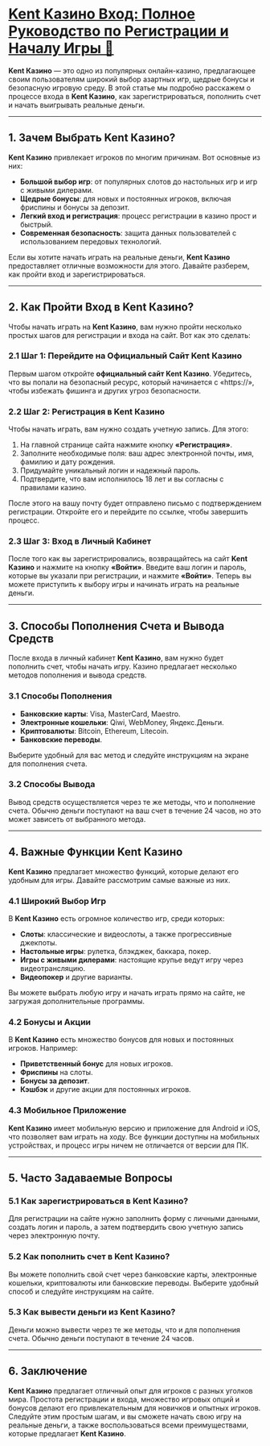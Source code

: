 # [Kent Казино Вход: Полное Руководство по Регистрации и Началу Игры 🎰](https://brandplay.link/XRH1g6Vb)

**Kent Казино** — это одно из популярных онлайн-казино, предлагающее своим пользователям широкий выбор азартных игр, щедрые бонусы и безопасную игровую среду. В этой статье мы подробно расскажем о процессе входа в **Kent Казино**, как зарегистрироваться, пополнить счет и начать выигрывать реальные деньги.

***

## 1. Зачем Выбрать Kent Казино?

**Kent Казино** привлекает игроков по многим причинам. Вот основные из них:

* **Большой выбор игр**: от популярных слотов до настольных игр и игр с живыми дилерами.
* **Щедрые бонусы**: для новых и постоянных игроков, включая фриспины и бонусы за депозит.
* **Легкий вход и регистрация**: процесс регистрации в казино прост и быстрый.
* **Современная безопасность**: защита данных пользователей с использованием передовых технологий.

Если вы хотите начать играть на реальные деньги, **Kent Казино** предоставляет отличные возможности для этого. Давайте разберем, как пройти вход и зарегистрироваться.

***

## 2. Как Пройти Вход в Kent Казино?

Чтобы начать играть на **Kent Казино**, вам нужно пройти несколько простых шагов для регистрации и входа на сайт. Вот как это сделать:

### 2.1 Шаг 1: Перейдите на Официальный Сайт Kent Казино

Первым шагом откройте **официальный сайт Kent Казино**. Убедитесь, что вы попали на безопасный ресурс, который начинается с «https://», чтобы избежать фишинга и других угроз безопасности.

### 2.2 Шаг 2: Регистрация в Kent Казино

Чтобы начать играть, вам нужно создать учетную запись. Для этого:

1. На главной странице сайта нажмите кнопку **«Регистрация»**.
2. Заполните необходимые поля: ваш адрес электронной почты, имя, фамилию и дату рождения.
3. Придумайте уникальный логин и надежный пароль.
4. Подтвердите, что вам исполнилось 18 лет и вы согласны с правилами казино.

После этого на вашу почту будет отправлено письмо с подтверждением регистрации. Откройте его и перейдите по ссылке, чтобы завершить процесс.

### 2.3 Шаг 3: Вход в Личный Кабинет

После того как вы зарегистрировались, возвращайтесь на сайт **Kent Казино** и нажмите на кнопку **«Войти»**. Введите ваш логин и пароль, которые вы указали при регистрации, и нажмите **«Войти»**. Теперь вы можете приступить к выбору игры и начинать играть на реальные деньги.

***

## 3. Способы Пополнения Счета и Вывода Средств

После входа в личный кабинет **Kent Казино**, вам нужно будет пополнить счет, чтобы начать игру. Казино предлагает несколько методов пополнения и вывода средств.

### 3.1 Способы Пополнения

* **Банковские карты**: Visa, MasterCard, Maestro.
* **Электронные кошельки**: Qiwi, WebMoney, Яндекс.Деньги.
* **Криптовалюты**: Bitcoin, Ethereum, Litecoin.
* **Банковские переводы**.

Выберите удобный для вас метод и следуйте инструкциям на экране для пополнения счета.

### 3.2 Способы Вывода

Вывод средств осуществляется через те же методы, что и пополнение счета. Обычно деньги поступают на ваш счет в течение 24 часов, но это может зависеть от выбранного метода.

***

## 4. Важные Функции Kent Казино

**Kent Казино** предлагает множество функций, которые делают его удобным для игры. Давайте рассмотрим самые важные из них.

### 4.1 Широкий Выбор Игр

В **Kent Казино** есть огромное количество игр, среди которых:

* **Слоты**: классические и видеослоты, а также прогрессивные джекпоты.
* **Настольные игры**: рулетка, блэкджек, баккара, покер.
* **Игры с живыми дилерами**: настоящие крупье ведут игру через видеотрансляцию.
* **Видеопокер** и другие варианты.

Вы можете выбрать любую игру и начать играть прямо на сайте, не загружая дополнительные программы.

### 4.2 Бонусы и Акции

В **Kent Казино** есть множество бонусов для новых и постоянных игроков. Например:

* **Приветственный бонус** для новых игроков.
* **Фриспины** на слоты.
* **Бонусы за депозит**.
* **Кэшбэк** и другие акции для постоянных игроков.

### 4.3 Мобильное Приложение

**Kent Казино** имеет мобильную версию и приложение для Android и iOS, что позволяет вам играть на ходу. Все функции доступны на мобильных устройствах, и процесс игры ничем не отличается от версии для ПК.

***

## 5. Часто Задаваемые Вопросы

### 5.1 Как зарегистрироваться в Kent Казино?

Для регистрации на сайте нужно заполнить форму с личными данными, создать логин и пароль, а затем подтвердить свою учетную запись через электронную почту.

### 5.2 Как пополнить счет в Kent Казино?

Вы можете пополнить свой счет через банковские карты, электронные кошельки, криптовалюты или банковские переводы. Выберите удобный способ и следуйте инструкциям на сайте.

### 5.3 Как вывести деньги из Kent Казино?

Деньги можно вывести через те же методы, что и для пополнения счета. Обычно деньги поступают в течение 24 часов.

***

## 6. Заключение

**Kent Казино** предлагает отличный опыт для игроков с разных уголков мира. Простота регистрации и входа, множество игровых опций и бонусов делают его привлекательным для новичков и опытных игроков. Следуйте этим простым шагам, и вы сможете начать свою игру на реальные деньги, а также воспользоваться всеми преимуществами, которые предлагает **Kent Казино**.
